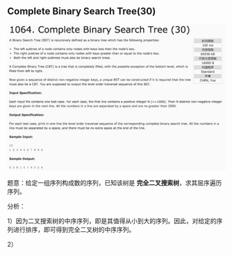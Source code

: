 ## Complete Binary Search Tree(30)

![1064](image/1064.png)

题意：给定一组序列构成数的序列，已知该树是 **完全二叉搜索树**，求其层序遍历序列。

分析：

1）因为二叉搜索树的中序序列，即是其值得从小到大的序列。因此，对给定的序列进行排序，即可得到完全二叉树的中序序列。

2）
